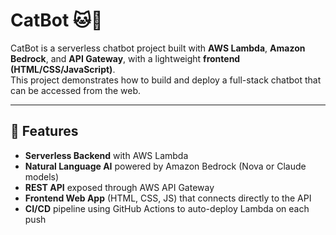 # CatBot 🐱🤖

CatBot is a serverless chatbot project built with **AWS Lambda**, **Amazon Bedrock**, and **API Gateway**, with a lightweight **frontend (HTML/CSS/JavaScript)**.  
This project demonstrates how to build and deploy a full-stack chatbot that can be accessed from the web.

---

## 🚀 Features
- **Serverless Backend** with AWS Lambda  
- **Natural Language AI** powered by Amazon Bedrock (Nova or Claude models)  
- **REST API** exposed through AWS API Gateway  
- **Frontend Web App** (HTML, CSS, JS) that connects directly to the API  
- **CI/CD** pipeline using GitHub Actions to auto-deploy Lambda on each push  
